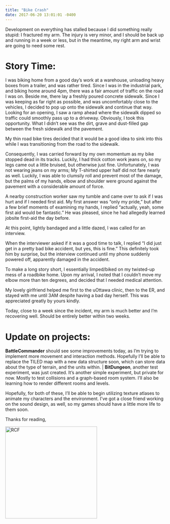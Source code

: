 ```yaml
---
title: "Bike Crash"
date: 2017-06-20 13:01:01 -0400
---
```


Development on everything has stalled because I did something really stupid: I fractured my arm. The injury is very minor, and I should be back up and running in a week or less, but in the meantime, my right arm and wrist are going to need some rest.

# Story Time:

I was biking home from a good day’s work at a warehouse, unloading heavy boxes from a trailer, and was rather tired. Since I was in the industrial park, and biking home around 4pm, there was a fair amount of traffic on the road I was on. Beside me, there lay a freshly poured concrete sidewalk. Since I was keeping as far right as possible, and was uncomfortably close to the vehicles, I decided to pop up onto the sidewalk and continue that way. Looking for an opening, I saw a ramp ahead where the sidewalk dipped so traffic could smoothly pass up to a driveway. Obviously, I took this opportunity. What I didn’t see was the dirt, grave and dust-filled gap between the fresh sidewalk and the pavement.

My thin road bike tires decided that it would be a good idea to sink into this while I was transitioning from the road to the sidewalk.

Consequently, I was carried forward by my own momentum as my bike stopped dead in its tracks. Luckily, I had thick cotton work jeans on, so my legs came out a little bruised, but otherwise just fine. Unfortunately, I was not wearing jeans on my arms; My T-shirted upper half did not fare nearly as well. Luckily, I was able to clumsily roll and prevent most of the damage, but the palms of my hands, elbow and shoulder were ground against the pavement with a considerable amount of force.

A nearby construction worker saw my tumble and came over to ask if I was hurt and if I needed first aid. My first answer was “only my pride,” but after a few brief moments of examining my hands, I replied “actually, yeah, some first aid would be fantastic.” He was pleased, since he had allegedly learned jobsite first-aid the day before.

At this point, lightly bandaged and a little dazed, I was called for an interview.

When the interviewer asked if it was a good time to talk, I replied “I did just get in a pretty bad bike accident, but yes, this is fine.” This definitely took him by surprise, but the interview continued until my phone suddenly powered off, apparently damaged in the accident.

To make a long story short, I essentially limped/biked on my twisted-up mess of a roadbike home. Upon my arrival, I noted that I couldn’t move my elbow more than ten degrees, and decided that I needed medical attention.

My lovely girlfriend helped me first to the uOttawa clinic, then to the ER, and stayed with me until 3AM despite having a bad day herself. This was appreciated greatly by yours kindly.

Today, close to a week since the incident, my arm is much better and I’m recovering well. Should be entirely better within two weeks.

# Update on projects:

**BattleCommander** should see some improvements today, as I’m trying to implement more movement and interaction methods. Hopefully I’ll be able to replace the TILED map with a new data structure soon, which can store data about the type of terrain, and the units within. | **BitDungeon**, another test experiment, was just created. It’s another simple experiment, but private for now. Mostly to test collisions and a graph-based room system. I’ll also be learning how to render different rooms and levels.

Hopefully, for both of these, I’ll be able to begin utilizing texture atlases to animate my characters and the environment. I’ve got a close friend working on the sound design, as well, so my games should have a little more life to them soon.

Thanks for reading,

<img src="/legacy/art/s.png" alt="RCF" style="border-radius:0; width: 289px;"/>
